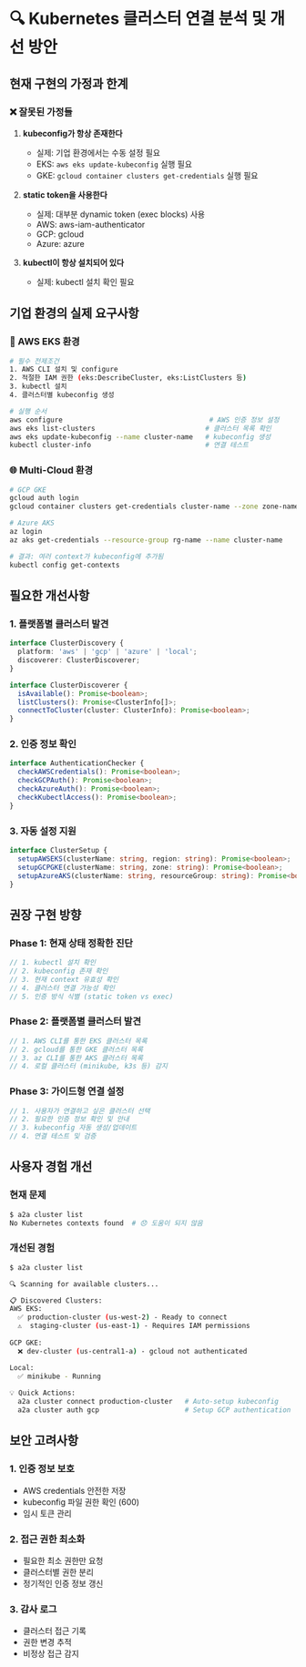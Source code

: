 # 🔍 Kubernetes 클러스터 연결 분석 및 개선 방안

## 현재 구현의 가정과 한계

### ❌ 잘못된 가정들

1. **kubeconfig가 항상 존재한다**
   - 실제: 기업 환경에서는 수동 설정 필요
   - EKS: `aws eks update-kubeconfig` 실행 필요
   - GKE: `gcloud container clusters get-credentials` 실행 필요

2. **static token을 사용한다**
   - 실제: 대부분 dynamic token (exec blocks) 사용
   - AWS: aws-iam-authenticator
   - GCP: gcloud
   - Azure: azure

3. **kubectl이 항상 설치되어 있다**
   - 실제: kubectl 설치 확인 필요

## 기업 환경의 실제 요구사항

### 🏢 AWS EKS 환경
```bash
# 필수 전제조건
1. AWS CLI 설치 및 configure
2. 적절한 IAM 권한 (eks:DescribeCluster, eks:ListClusters 등)
3. kubectl 설치
4. 클러스터별 kubeconfig 생성

# 실행 순서
aws configure                                    # AWS 인증 정보 설정
aws eks list-clusters                           # 클러스터 목록 확인
aws eks update-kubeconfig --name cluster-name   # kubeconfig 생성
kubectl cluster-info                            # 연결 테스트
```

### 🌐 Multi-Cloud 환경
```bash
# GCP GKE
gcloud auth login
gcloud container clusters get-credentials cluster-name --zone zone-name

# Azure AKS  
az login
az aks get-credentials --resource-group rg-name --name cluster-name

# 결과: 여러 context가 kubeconfig에 추가됨
kubectl config get-contexts
```

## 필요한 개선사항

### 1. 플랫폼별 클러스터 발견
```typescript
interface ClusterDiscovery {
  platform: 'aws' | 'gcp' | 'azure' | 'local';
  discoverer: ClusterDiscoverer;
}

interface ClusterDiscoverer {
  isAvailable(): Promise<boolean>;
  listClusters(): Promise<ClusterInfo[]>;
  connectToCluster(cluster: ClusterInfo): Promise<boolean>;
}
```

### 2. 인증 정보 확인
```typescript
interface AuthenticationChecker {
  checkAWSCredentials(): Promise<boolean>;
  checkGCPAuth(): Promise<boolean>;
  checkAzureAuth(): Promise<boolean>;
  checkKubectlAccess(): Promise<boolean>;
}
```

### 3. 자동 설정 지원
```typescript
interface ClusterSetup {
  setupAWSEKS(clusterName: string, region: string): Promise<boolean>;
  setupGCPGKE(clusterName: string, zone: string): Promise<boolean>;
  setupAzureAKS(clusterName: string, resourceGroup: string): Promise<boolean>;
}
```

## 권장 구현 방향

### Phase 1: 현재 상태 정확한 진단
```typescript
// 1. kubectl 설치 확인
// 2. kubeconfig 존재 확인  
// 3. 현재 context 유효성 확인
// 4. 클러스터 연결 가능성 확인
// 5. 인증 방식 식별 (static token vs exec)
```

### Phase 2: 플랫폼별 클러스터 발견
```typescript
// 1. AWS CLI를 통한 EKS 클러스터 목록
// 2. gcloud를 통한 GKE 클러스터 목록  
// 3. az CLI를 통한 AKS 클러스터 목록
// 4. 로컬 클러스터 (minikube, k3s 등) 감지
```

### Phase 3: 가이드형 연결 설정
```typescript
// 1. 사용자가 연결하고 싶은 클러스터 선택
// 2. 필요한 인증 정보 확인 및 안내
// 3. kubeconfig 자동 생성/업데이트
// 4. 연결 테스트 및 검증
```

## 사용자 경험 개선

### 현재 문제
```bash
$ a2a cluster list
No Kubernetes contexts found  # 😞 도움이 되지 않음
```

### 개선된 경험
```bash
$ a2a cluster list

🔍 Scanning for available clusters...

📋 Discovered Clusters:
AWS EKS:
  ✅ production-cluster (us-west-2) - Ready to connect
  ⚠️  staging-cluster (us-east-1) - Requires IAM permissions
  
GCP GKE:  
  ❌ dev-cluster (us-central1-a) - gcloud not authenticated

Local:
  ✅ minikube - Running
  
💡 Quick Actions:
  a2a cluster connect production-cluster   # Auto-setup kubeconfig
  a2a cluster auth gcp                     # Setup GCP authentication
```

## 보안 고려사항

### 1. 인증 정보 보호
- AWS credentials 안전한 저장
- kubeconfig 파일 권한 확인 (600)
- 임시 토큰 관리

### 2. 접근 권한 최소화
- 필요한 최소 권한만 요청
- 클러스터별 권한 분리
- 정기적인 인증 정보 갱신

### 3. 감사 로그
- 클러스터 접근 기록
- 권한 변경 추적
- 비정상 접근 감지